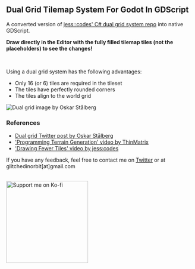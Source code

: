 ## Dual Grid Tilemap System For Godot In GDScript

A converted version of [jess::codes' C# dual grid system repo](https://github.com/jess-hammer/dual-grid-tilemap-system-godot) into native GDScript.

<b> Draw directly in the Editor with the fully filled tilemap tiles (not the placeholders) to see the changes! </b>

<br>

Using a dual grid system has the following advantages:
- Only 16 (or 6) tiles are required in the tileset
- The tiles have perfectly rounded corners
- The tiles align to the world grid

![Dual grid image by Oskar Stålberg](https://pbs.twimg.com/media/FBk2PhcXsAETv1x?format=jpg&name=large)

### References
- [Dual grid Twitter post by Oskar Stålberg](https://x.com/OskSta/status/1448248658865049605)
- ['Programming Terrain Generation' video by ThinMatrix](https://www.youtube.com/watch?v=buKQjkad2I0)
- ['Drawing Fewer Tiles' video by jess:codes](https://www.youtube.com/watch?v=jEWFSv3ivTg)

If you have any feedback, feel free to contact me on [Twitter](https://twitter.com/glitchedinorbit) or at glitchedinorbit[at]gmail.com

<br>

<a href="https://ko-fi.com/glitchedinorbit">
    <img width="220" alt="Support me on Ko-fi" src="https://github.com/user-attachments/assets/a9611d0c-848c-4da3-b7b6-908809afd924">
</a>
